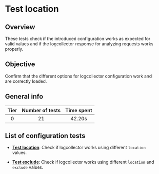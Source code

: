 # Test location

## Overview 

These tests check if the introduced configuration works as expected for valid values and if the logcollector 
response for analyzing requests works properly.

## Objective

Confirm that the different options for logcollector configuration work and are correctly loaded.

## General info

|Tier | Number of tests | Time spent |
|:--:|:--:|:--:|
| 0 | 21 | 42.20s |

## List of configuration tests

- **[Test location](test_location.md)**: Check if logcollector works using different `location` values.

- **[Test exclude](test_exclude.md)**: Check if logcollector works using different `location` and `exclude` values.




